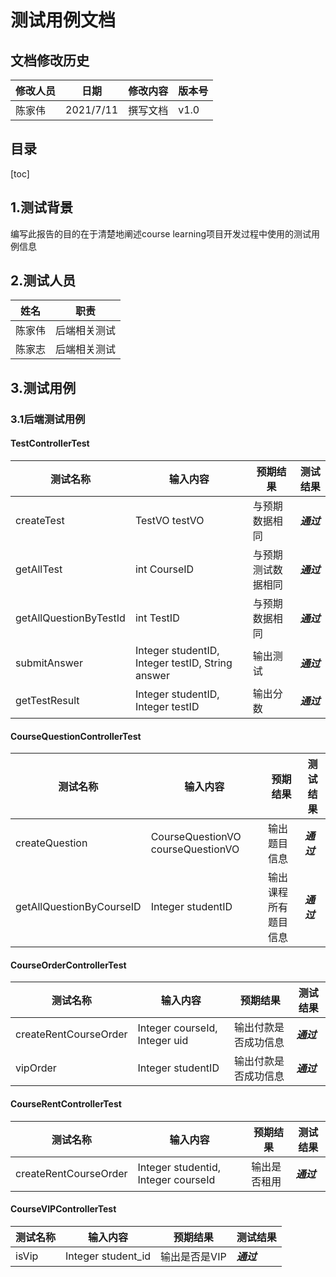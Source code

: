 # 测试用例文档



## 文档修改历史

| 修改人员 | 日期      | 修改内容 | 版本号 |
| -------- | --------- | -------- | ------ |
| 陈家伟   | 2021/7/11 | 撰写文档 | v1.0   |



## 目录

[toc]



## 1.测试背景

编写此报告的目的在于清楚地阐述course learning项目开发过程中使用的测试用例信息



## 2.测试人员

| 姓名   | 职责         |
| ------ | ------------ |
| 陈家伟 | 后端相关测试 |
| 陈家志 | 后端相关测试 |



## 3.测试用例

### 3.1后端测试用例

#### TestControllerTest

| 测试名称               | 输入内容                                                     | 预期结果           | 测试结果   |
| ---------------------- | ------------------------------------------------------------ | ------------------ | ---------- |
| createTest             | TestVO testVO                                                | 与预期数据相同     | ***通过*** |
| getAllTest             | int CourseID                                                 | 与预期测试数据相同 | ***通过*** |
| getAllQuestionByTestId | int TestID                                                   | 与预期数据相同     | ***通过*** |
| submitAnswer           | Integer studentID,                                       Integer testID,                                      String answer | 输出测试           | ***通过*** |
| getTestResult          | Integer studentID,                                   Integer testID | 输出分数           | ***通过*** |



#### CourseQuestionControllerTest

| 测试名称                 | 输入内容                          | 预期结果             | 测试结果   |
| ------------------------ | --------------------------------- | -------------------- | ---------- |
| createQuestion           | CourseQuestionVO courseQuestionVO | 输出题目信息         | ***通过*** |
| getAllQuestionByCourseID | Integer studentID                 | 输出课程所有题目信息 | ***通过*** |

#### CourseOrderControllerTest

| 测试名称              | 输入内容                      | 预期结果             | 测试结果   |
| --------------------- | ----------------------------- | -------------------- | ---------- |
| createRentCourseOrder | Integer courseId, Integer uid | 输出付款是否成功信息 | ***通过*** |
| vipOrder              | Integer studentID             | 输出付款是否成功信息 | ***通过*** |

#### CourseRentControllerTest

| 测试名称              | 输入内容                            | 预期结果     | 测试结果   |
| --------------------- | ----------------------------------- | ------------ | ---------- |
| createRentCourseOrder | Integer studentid, Integer courseId | 输出是否租用 | ***通过*** |

#### CourseVIPControllerTest

| 测试名称 | 输入内容           | 预期结果      | 测试结果   |
| -------- | ------------------ | ------------- | ---------- |
| isVip    | Integer student_id | 输出是否是VIP | ***通过*** |

